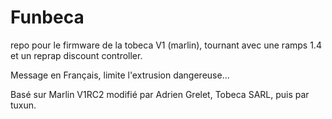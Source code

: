 # Funbeca
repo pour le firmware de la tobeca V1 (marlin), tournant avec une ramps 1.4  et un reprap discount controller.

Message en Français, limite l'extrusion dangereuse...

Basé sur Marlin V1RC2 modifié par Adrien Grelet, Tobeca SARL, puis par tuxun.
